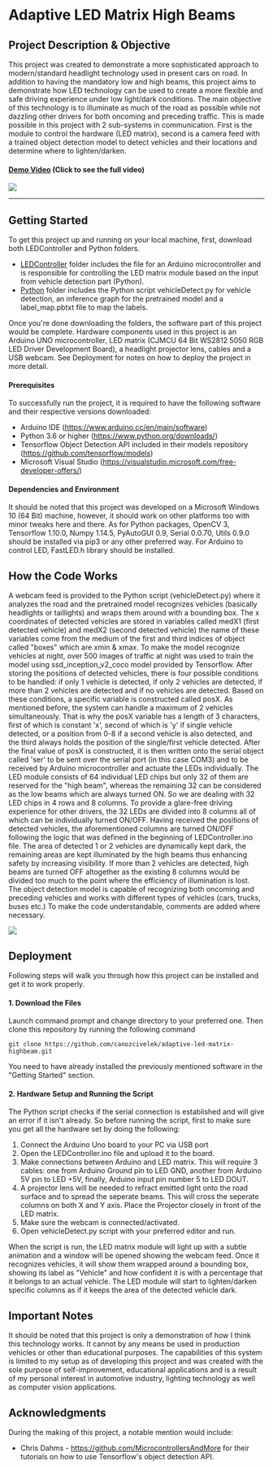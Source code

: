 # Adaptive LED Matrix High Beams

## Project Description & Objective

This project was created to demonstrate a more sophisticated approach to modern/standard headlight technology used in present cars on road.
In addition to having the mandatory low and high beams, this project aims to demonstrate how LED technology can be used to create a more
flexible and safe driving experience under low light/dark conditions. The main objective of this technology is to illuminate as much of the 
road as possible while not dazzling other drivers for both oncoming and preceding traffic.
This is made possible in this project with 2 sub-systems in communication. 
First is the module to control the hardware (LED matrix), second is 
a camera feed with a trained object detection model to detect vehicles and their locations and determine where to lighten/darken.

#### [**Demo Video**](https://youtu.be/6VwgZgbertE) (Click to see the full video)

![](https://imgur.com/a9QZYnO.gif)

---

## Getting Started

To get this project up and running on your local machine, first, download both LEDController and Python folders. 
* [LEDController](LEDController) folder includes the file for an Arduino microcontroller and is responsible for controlling the LED matrix module based on the input from vehicle detection part (Python).
* [Python](Python) folder includes the Python script vehicleDetect.py for vehicle detection, an inference graph for the pretrained model and a label_map.pbtxt file to map the labels.

Once you're done downloading the folders, the software part of this project would be complete. 
Hardware components used in this project is an Arduino UNO microcontroller, LED matrix (CJMCU 64 Bit WS2812 5050 RGB LED Driver Development Board), a headlight projector lens, cables and a USB webcam. See Deployment for notes on how to deploy the project in more detail.

#### Prerequisites
To successfully run the project, it is required to have the following software and their respective versions downloaded:
* Arduino IDE (https://www.arduino.cc/en/main/software)
* Python 3.6 or higher (https://www.python.org/downloads/)
* Tensorflow Object Detection API included in their models repository (https://github.com/tensorflow/models)
* Microsoft Visual Studio (https://visualstudio.microsoft.com/free-developer-offers/)

#### Dependencies and Environment
It should be noted that this project was developed on a Microsoft Windows 10 (64 Bit) machine, however, it should work on other platforms too with minor tweaks here and there. As for Python packages, OpenCV 3, Tensorflow 1.10.0, Numpy 1.14.5, PyAutoGUI 0.9, Serial 0.0.70, Utils 0.9.0 should be installed via pip3 or any other preferred way. For Arduino to control LED, FastLED.h library should be installed.

## How the Code Works
A webcam feed is provided to the Python script (vehicleDetect.py) where it analyzes the road and the pretrained model recognizes vehicles (basically headlights or taillights) and wraps them around with a bounding box. The x coordinates of detected vehicles are stored in variables called medX1 (first detected vehicle) and medX2 (second detected vehicle) the name of these variables come from the medium of the first and third indices of object called "boxes" which are xmin & xmax. To make the model recognize vehicles at night, over 500 images of traffic at night was used to train the model using ssd_inception_v2_coco model provided by Tensorflow. After storing the positions of detected vehicles, there is four possible conditions to be handled: if only 1 vehicle is detected, if only 2 vehicles are detected, if more than 2 vehicles are detected and if no vehicles are detected. Based on these conditions, a specific variable is constructed called posX. As mentioned before, the system can handle a maximum of 2 vehicles simultaneously. That is why the posX variable has a length of 3 characters, first of which is constant 'x', second of which is 'y' if single vehicle detected, or a position from 0-8 if a second vehicle is also detected, and the third always holds the position of the single/first vehicle detected. After the final value of posX is constructed, it is then written onto the serial object called 'ser' to be sent over the serial port (in this case COM3) and to be received by Arduino microcontroller and actuate the LEDs individually. The LED module consists of 64 individual LED chips but only 32 of them are reserved for the "high beam", whereas the remaining 32 can be considered as the low beams which are always turned ON. So we are dealing with 32 LED chips in 4 rows and 8 columns. To provide a glare-free driving experience for other drivers, the 32 LEDs are divided into 8 columns all of which can be individually turned ON/OFF. Having received the positions of detected vehicles, the aforementioned columns are turned ON/OFF following the logic that was defined in the beginning of LEDController.ino file. The area of detected 1 or 2 vehicles are dynamically kept dark, the remaining areas are kept illuminated by the high beams thus enhancing safety by increasing visibility. If more than 2 vehicles are detected, high beams are turned OFF altogether as the existing 8 columns would be divided too much to the point where the efficiency of illumination is lost. The object detection model is capable of recognizing both oncoming and preceding vehicles and works with different types of vehicles (cars, trucks, buses etc.) To make the code understandable, comments are added where necessary.

![](https://imgur.com/Dy1nyaF.gif)

## Deployment
Following steps will walk you through how this project can be installed and get it to work properly.
#### 1. Download the Files
Launch command prompt and change directory to your preferred one. Then clone this repository by running the following command 
```
git clone https://github.com/canozcivelek/adaptive-led-matrix-highbeam.git
```
You need to have already installed the previously mentioned software in the "Getting Started" section.

#### 2. Hardware Setup and Running the Script
The Python script checks if the serial connection is established and will give an error if it isn't already. So before running the script, first to make sure you get all the hardware set by doing the following:
1. Connect the Arduino Uno board to your PC via USB port
2. Open the LEDController.ino file and upload it to the board.
3. Make connections between Arduino and LED matrix. This will require 3 cables: one from Arduino Ground pin to LED GND, another from Arduino 5V pin to LED +5V, finally, Arduino input pin number 5 to LED DOUT.
4. A projector lens will be needed to refract emitted light onto the road surface and to spread the seperate beams. This will cross the seperate columns on both X and Y axis. Place the Projector closely in front of the LED matrix.
5. Make sure the webcam is connected/activated.
6. Open vehicleDetect.py script with your preferred editor and run.

When the script is run, the LED matrix module will light up with a subtle animation and a window will be opened showing the webcam feed. Once it recognizes vehicles, it will show them wrapped around a bounding box, showing its label as "Vehicle" and how confident it is with a percentage that it belongs to an actual vehicle. The LED module will start to lighten/darken specific columns as if it keeps the area of the detected vehicle dark.

## Important Notes
It should be noted that this project is only a demonstration of how I think this technology works. It cannot by any means be used in production vehicles or other than educational purposes. The capabilities of this system is limited to my setup as of developing this project and was created with the sole purpose of self-improvement, educational applications and is a result of my personal interest in automotive industry, lighting technology as well as computer vision applications.

## Acknowledgments
During the making of this project, a notable mention would include:
* Chris Dahms - https://github.com/MicrocontrollersAndMore for their tutorials on how to use Tensorflow's object detection API.

































